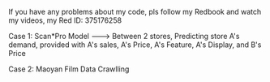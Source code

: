If you have any problems about my code, pls follow my Redbook and watch my videos, my Red ID: 375176258

Case 1: Scan*Pro Model ---> Between 2 stores, Predicting store A's demand, provided with A's sales, A's Price, A's Feature, A's Display, and B's Price

Case 2: Maoyan Film Data Crawlling









